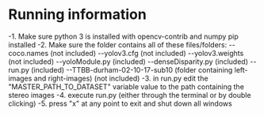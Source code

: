 # Running information

-1. Make sure python 3 is installed with opencv-contrib and numpy pip installed
-2. Make sure the folder contains all of these files/folders:
   --coco.names (not included)
   --yolov3.cfg (not included)
   --yolov3.weights (not included)
   --yoloModule.py (included)
   --denseDisparity.py (included)
   --run.py (included)
   --TTBB-durham-02-10-17-sub10 (folder containing left-images and right-images) (not included)
-3. in run.py edit the "MASTER_PATH_TO_DATASET" variable value to the path containing the stereo images
-4. execute run.py (either through the terminal or by double clicking)
-5. press "x" at any point to exit and shut down all windows